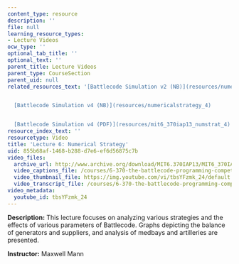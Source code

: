 ```yaml
---
content_type: resource
description: ''
file: null
learning_resource_types:
- Lecture Videos
ocw_type: ''
optional_tab_title: ''
optional_text: ''
parent_title: Lecture Videos
parent_type: CourseSection
parent_uid: null
related_resources_text: '[Battlecode Simulation v2 (NB)](resources/numericalstrategy_2)


  [Battlecode Simulation v4 (NB)](resources/numericalstrategy_4)


  [Battlecode Simulation v4 (PDF)](resources/mit6_370iap13_numstrat_4)'
resource_index_text: ''
resourcetype: Video
title: 'Lecture 6: Numerical Strategy'
uid: 855b68af-1468-b288-d7e6-ef6d56875c7b
video_files:
  archive_url: http://www.archive.org/download/MIT6.370IAP13/MIT6_370IAP13_lec6_ipod.mp4
  video_captions_file: /courses/6-370-the-battlecode-programming-competition-january-iap-2013/40aae211fa1e548883ab7d795807992c_tbsYFzmk_24.vtt
  video_thumbnail_file: https://img.youtube.com/vi/tbsYFzmk_24/default.jpg
  video_transcript_file: /courses/6-370-the-battlecode-programming-competition-january-iap-2013/bf23daf8bea14b70f0ca330bb4d5b8e2_tbsYFzmk_24.pdf
video_metadata:
  youtube_id: tbsYFzmk_24
---
```


**Description:** This lecture focuses on analyzing various strategies and the effects of various parameters of Battlecode. Graphs depicting the balance of generators and suppliers, and analysis of medbays and artilleries are presented.

**Instructor:** Maxwell Mann